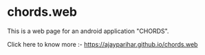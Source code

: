 # chords.web

This is a web page for an android application "CHORDS".

Click here to know more :- https://ajayparihar.github.io/chords.web
